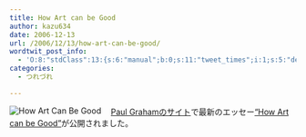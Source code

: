 ```yaml
---
title: How Art can be Good
author: kazu634
date: 2006-12-13
url: /2006/12/13/how-art-can-be-good/
wordtwit_post_info:
  - 'O:8:"stdClass":13:{s:6:"manual";b:0;s:11:"tweet_times";i:1;s:5:"delay";i:0;s:7:"enabled";i:1;s:10:"separation";s:2:"60";s:7:"version";s:3:"3.7";s:14:"tweet_template";b:0;s:6:"status";i:2;s:6:"result";a:0:{}s:13:"tweet_counter";i:2;s:13:"tweet_log_ids";a:1:{i:0;i:2685;}s:9:"hash_tags";a:0:{}s:8:"accounts";a:1:{i:0;s:7:"kazu634";}}'
categories:
  - つれづれ

---
```

<div class="section">
<p>
<a href="http://www.paulgraham.com/goodart.html" onclick="__gaTracker('send', 'event', 'outbound-article', 'http://www.paulgraham.com/goodart.html', '');" target="_blank"><img align="left" alt="How Art Can Be Good" src="http://img.simpleapi.net/small/http://www.paulgraham.com/goodart.html" border="0" /></a>
</p>
  
<p>
    　<a href="http://www.paulgraham.com/" onclick="__gaTracker('send', 'event', 'outbound-article', 'http://www.paulgraham.com/', 'Paul Grahamのサイト');" target="_blank">Paul Grahamのサイト</a>で最新のエッセー<a href="http://www.paulgraham.com/goodart.html" onclick="__gaTracker('send', 'event', 'outbound-article', 'http://www.paulgraham.com/goodart.html', '&#8220;How Art can be Good&#8221;');" target="_blank">&#8220;How Art can be Good&#8221;</a>が公開されました。
</p>
</div>